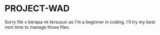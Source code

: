 # PROJECT-WAD
 Sorry file x berapa nk tersusun as I'm a beginner in coding. I'll try my best next time to manage those files.
